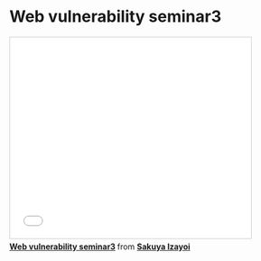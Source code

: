 # Web vulnerability seminar3

<iframe src="//www.slideshare.net/slideshow/embed_code/37164503" width="427" height="356" frameborder="0" marginwidth="0" marginheight="0" scrolling="no" style="border:1px solid #CCC; border-width:1px; margin-bottom:5px; max-width: 100%;" allowfullscreen> </iframe> <div style="margin-bottom:5px"> <strong> <a href="https://www.slideshare.net/Izayoi49ya/web-vulnerability-seminar3" title="Web vulnerability seminar3" target="_blank">Web vulnerability seminar3</a> </strong> from <strong><a href="http://www.slideshare.net/Izayoi49ya" target="_blank">Sakuya Izayoi</a></strong> </div>
